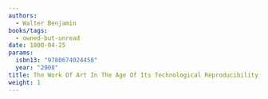 ```yaml
---
authors:
  - Walter Benjamin
books/tags:
  - owned-but-unread
date: 1800-04-25
params:
  isbn13: "9780674024458"
  year: "2008"
title: The Work Of Art In The Age Of Its Technological Reproducibility, And Other Writings On Media
weight: 1
---
```


<!--more-->
